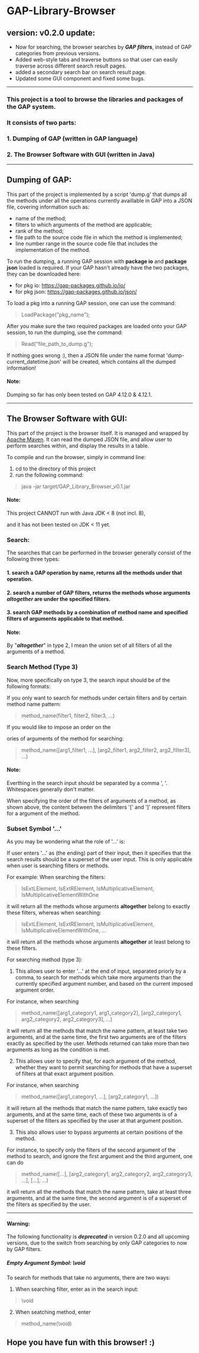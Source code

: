 # GAP-Library-Browser
## version: v0.2.0 update:
  * Now for searching, the browser searches by ***GAP filters***, instead of GAP categories from previous versions.
  * Added web-style tabs and traverse buttons so that user can easily traverse across different search result pages.
  * added a secondary search bar on search result page.
  * Updated some GUI component and fixed some bugs.
  
------------------------------------------------------------------------------------------------------------------------------
### This project is a tool to browse the libraries and packages of the GAP system.
### It consists of two parts: 
###  1. Dumping of GAP (written in GAP language)
###  2. The Browser Software with GUI (written in Java)

------------------------------------------------------------------------------------------------------------------------------
## Dumping of GAP:

This part of the project is implemented by a script 'dump.g' that dumps all the methods under all the operations currently availlable in GAP into a JSON file, covering information such as:
  * name of the method;
  * filters to which arguments of the method are applicable;
  * rank of the method;
  * file path to the source code file in which the method is implemented;
  * line number range in the source code file that includes the implementation of the method.

To run the dumping, a running GAP session with **package io** and **package json** loaded is required.
If your GAP hasn't already have the two packages, they can be downloaded here:
  * for pkg io: https://gap-packages.github.io/io/
  * for pkg json: https://gap-packages.github.io/json/
  
To load a pkg into a running GAP session, one can use the command:
> LoadPackage("pkg_name");

After you make sure the two required packages are loaded onto your GAP session,
to run the dumping, use the command: 
> Read("file_path_to_dump.g");

If nothing goes wrong :), then a JSON file under the name format 'dump-current_datetime.json' will be created, which contains all the dumped information!

#### Note:
Dumping so far has only been tested on GAP 4.12.0 & 4.12.1.

------------------------------------------------------------------------------------------------------------------------------
## The Browser Software with GUI:

This part of the project is the browser itself.
It is managed and wrapped by [Apache Maven](https://maven.apache.org/index.html).
It can read the dumped JSON file, and allow user to perform searches within, and display the results in a table. 

To compile and run the browser, simply in command line:
  1. cd to the directory of this project
  2. run the following command:
> java -jar target/GAP_Library_Browser_v0.1.jar
        
#### Note:
This project CANNOT run with Java JDK < 8 (not incl. 8), 

and it has not been tested on JDK < 11 yet.
  
### Search:
The searches that can be performed in the browser generally consist of the following three types:

####  1. search a GAP operation by name, returns all the methods under that operation.
####  2. search a number of GAP filters, returns the methods whose arguments ***altogether*** are under the specified filters.
####  3. search GAP methods by a combination of method name and specified filters of arguments applicable to that method.
  
#### Note:
By "***altogether***" in type 2, I mean the union set of all filters of all the arguments of a method.

### Search Method (Type 3)
Now, more specifically on type 3, the search input should be of the following formats:

If you only want to search for methods under certain filters and by certain method name pattern:
> method_name(filter1, filter2, filter3, ...)

If you would like to impose an order on the 


ories of arguments of the method for searching:
> method_name([arg1_filter1, ...], [arg2_filter1, arg2_filter2, arg2_filter3], ...)

#### Note:
Everthing in the search input should be separated by a comma ', '. 
Whitespaces generally don't matter.

When specifying the order of the filters of arguments of a method, as shown above, the content between the delimiters '[' and ']' represent filters for a argument of the method.


### Subset Symbol '...'
As you may be wondering what the role of '...' is:

If user enters '...' as (the ending) part of their input, then it specifies that the search results should be a superset of the user input. This is only applicable when user is searching filters or methods.

For example: 
When searching the filters: 
> IsExtLElement, IsExtRElement, IsMultiplicativeElement, IsMultiplicativeElementWithOne 

it will return all the methods whose arguments **altogether** belong to exactly these filters,
whereas when searching:
> IsExtLElement, IsExtRElement, IsMultiplicativeElement, IsMultiplicativeElementWithOne, ...

it will return all the methods whose arguments **altogether** at least belong to these filters.
    
For searching method (type 3):
  1. This allows user to enter '...' at the end of input, separated priorly by a comma, to search for methods which take more arguments than the currently specified argument number, and based on the current imposed argument order.

For instance, when searching
> method_name([arg1_category1, arg1_category2], [arg2_category1, arg2_category2, arg2_category3], ...)

it will return all the methods that match the name pattern, at least take two arguments, and at the same time, the first two arguments are of the filters exactly as specified by the user. Methods returned can take more than two arguments as long as the condition is met.
   
  2. This allows user to specify that, for each argument of the method, whether they want to permit searching for methods that have a superset of filters at that exact argument position.

For instance, when searching
> method_name([arg1_category1, ...], [arg2_category1, ...])

it will return all the methods that match the name pattern, take exactly two arguments, and at the same time, each of these two arguments is of a superset of the filters as specified by the user at that argument position.
   
  3. This also allows user to bypass arguments at certain positions of the method.

For instance, to specify only the filters of the second argument of the method to search, and ignore the first argument and the third argument, one can do
> method_name([...], [arg2_category1, arg2_category2, arg2_category3, ...], [...], ...)

it will return all the methods that match the name pattern, take at least three arguments, and at the same time, the second argument is of a superset of the filters as specified by the user.


------------------------------------------------------------------------------------------------------------------------------
#### Warning:
The following functionality is ***deprecated*** in version 0.2.0 and all upcoming versions, due to the switch from searching by only GAP categories to now by GAP filters.

##### Empty Argument Symbol: \void
To search for methods that take no arguments, there are two ways:
  1. When searching filter, enter as in the search input:
> \void
  2. When seatching method, enter
> method_name(\void)


## Hope you have fun with this browser! :)
     
